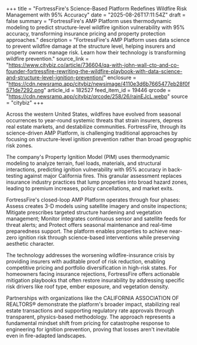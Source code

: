 +++
title = "FortressFire's Science-Based Platform Redefines Wildfire Risk Management with 95% Accuracy"
date = "2025-08-26T17:11:54Z"
draft = false
summary = "FortressFire's AMP Platform uses thermodynamic modeling to predict structure-level wildfire ignition vulnerability with 95% accuracy, transforming insurance pricing and property protection approaches."
description = "FortressFire's AMP Platform uses data science to prevent wildfire damage at the structure level, helping insurers and property owners manage risk. Learn how their technology is transforming wildfire prevention."
source_link = "https://www.citybiz.co/article/736604/qa-with-john-wall-cto-and-co-founder-fortressfire-rewriting-the-wildfire-playbook-with-data-science-and-structure-level-ignition-prevention/"
enclosure = "https://cdn.newsramp.app/citybiz/newsimage/4110e3d6b7665477eb28f0f571de7292.png"
article_id = 182527
feed_item_id = 19446
qrcode = "https://cdn.newsramp.app/citybiz/qrcode/258/26/rainEJcL.webp"
source = "citybiz"
+++

<p>Across the western United States, wildfires have evolved from seasonal occurrences to year-round systemic threats that strain insurers, depress real estate markets, and destabilize communities. FortressFire, through its science-driven AMP Platform, is challenging traditional approaches by focusing on structure-level ignition prevention rather than broad geographic risk zones.</p><p>The company's Property Ignition Model (PIM) uses thermodynamic modeling to analyze terrain, fuel loads, materials, and structural interactions, predicting ignition vulnerability with 95% accuracy in back-testing against major California fires. This granular assessment replaces insurance industry practices that lump properties into broad hazard zones, leading to premium increases, policy cancellations, and market exits.</p><p>FortressFire's closed-loop AMP Platform operates through four phases: Assess creates 3-D models using satellite imagery and onsite inspections; Mitigate prescribes targeted structure hardening and vegetation management; Monitor integrates continuous sensor and satellite feeds for threat alerts; and Protect offers seasonal maintenance and real-time preparedness support. The platform enables properties to achieve near-zero ignition risk through science-based interventions while preserving aesthetic character.</p><p>The technology addresses the worsening wildfire-insurance crisis by providing insurers with auditable proof of risk reduction, enabling competitive pricing and portfolio diversification in high-risk states. For homeowners facing insurance rejections, FortressFire offers actionable mitigation playbooks that often restore insurability by addressing specific risk drivers like roof type, ember exposure, and vegetation density.</p><p>Partnerships with organizations like the CALIFORNIA ASSOCIATION OF REALTORS® demonstrate the platform's broader impact, stabilizing real estate transactions and supporting regulatory rate approvals through transparent, physics-based methodology. The approach represents a fundamental mindset shift from pricing for catastrophe response to engineering for ignition prevention, proving that losses aren't inevitable even in fire-adapted landscapes.</p>